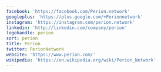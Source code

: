 ```yaml
---
facebook: 'https://facebook.com/Perion.network'
googleplus: 'https://plus.google.com/+Perionnetwork'
instagram: 'https://instagram.com/perion.network'
linkedin: 'http://linkedin.com/company/perion'
logohandle: perion
sort: perion
title: Perion
twitter: PerionNetwork
website: 'https://www.perion.com/'
wikipedia: 'https://en.wikipedia.org/wiki/Perion_Network'
---
```

